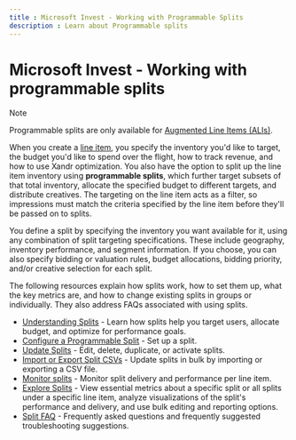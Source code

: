 ```yaml
---
title : Microsoft Invest - Working with Programmable Splits
description : Learn about Programmable splits
---
```


# Microsoft Invest - Working with programmable splits

> [!NOTE]
> Programmable splits are only available for [Augmented Line Items (ALIs)](augmented-line-items-ali.md).

When you create a [line item](create-an-augmented-line-item-ali.md), you specify the inventory you'd like to target, the budget you'd like to spend over the flight, how to track revenue, and how to use Xandr optimization. You also have the option to split up the line item inventory using **programmable splits**, which further target subsets of that total inventory, allocate the specified budget to different targets, and distribute creatives. The targeting on the line item acts as a filter, so impressions must match the criteria specified by the line item before they'll be passed on to splits.

You define a split by specifying the inventory you want available for it, using any combination of split targeting specifications. These
include geography, inventory performance, and segment information. If you choose, you can also specify bidding or valuation rules, budget
allocations, bidding priority, and/or creative selection for each split.

The following resources explain how splits work, how to set them up, what the key metrics are, and how to change existing splits in groups or individually. They also address FAQs associated with using splits.

- [Understanding Splits](understanding-splits.md) - Learn how splits help you target users, allocate budget, and optimize for performance goals.
- [Configure a Programmable Split](configure-a-programmable-split.md) - Set up a split.
- [Update Splits](update-splits.md) - Edit, delete, duplicate, or activate splits.
- [Import or Export Split CSVs](import-or-export-split-csvs.md) - Update splits in bulk by importing or exporting a CSV file.
- [Monitor splits](monitor-splits.md) - Monitor split delivery and performance per line item.
- [Explore Splits](explore-splits.md) - View essential metrics about a specific split or all splits under a specific line item, analyze visualizations of the split's performance and delivery, and use bulk editing and reporting options.
- [Split FAQ](split-faqs.md) - Frequently asked questions and frequently suggested troubleshooting suggestions.

